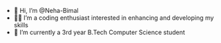 - 👋 Hi, I’m @Neha-Bimal
- 👩‍💻 I’m a coding enthusiast interested in enhancing and developing my skills
- 📖 I’m currently a 3rd year B.Tech Computer Science student 

<!---
Neha-Bimal/Neha-Bimal is a ✨ special ✨ repository because its `README.md` (this file) appears on your GitHub profile.
You can click the Preview link to take a look at your changes.
--->
